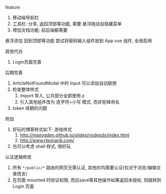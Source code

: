 feature
1. 移动端导航栏
2. 工具栏: 分享, 返回顶部等功能, 需要 悬浮拖动自隐藏菜单
3. 增加文档功能: 前后端都需要

悬浮添加 回到顶部等功能
尝试将密码输入组件放到 App.vue 组件, 全局启用

其他代办
1. Login页面完善

后期完善
1. ArticleNotFoundModal 中的 Input 可以添加自动联想
2. 检查整体样式
   1. import 导入, 公共部分全部使用 `@`
   2. 引入其他组件改为 连字符+小写 模式, 而非驼峰命名
3. token 续期的问题


附加
1. 好玩的博客样式如下: 游戏样式
   1. http://maxogden.github.io/slides/nodepdx/index.html
   2. http://www.rleonardi.com/
2. 也可以考虑 shell 样式, 很好玩


认证逻辑修改
1. 所有 `*/public/*` 路由的网页无需认证, 其他的均需要认证(仅对于浏览/编辑文章而言)
2. 在页面 mounted 时验证权限, 而后save等其他操作如果返回未授权, 则跳转到 Login 页面
